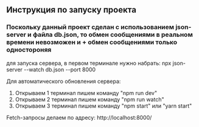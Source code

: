 ## Инструкция по запуску проекта
### Поскольку данный проект сделан с использованием json-server и файла db.json, то обмен сообщениями в реальном времени невозможен и + обмен сообщениями только одностороняя
для запуска сервера, в первом терминале нужно набрать:
npx json-server --watch db.json --port 8000

 Для автоматического обновления сервера:
 1) Открываем 1 терминал пишем команду "npm run dev"
 2) Открываем 2 терминал пишем команду "npm run watch"
 3) Открываем 3 терминал пишем команду "npm start" или "yarn start"

 Fetch-запросы делаем по адресу: http://localhost:8000/
